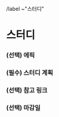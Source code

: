<!-- 에픽 하위의 이슈일 경우 제목 규칙: [#{에픽 이슈 번호}] ** 스터디 -->
/label ~"스터디"

스터디
==
<!-- 에픽 이슈가 있을 경우 에픽 이슈 번호 필수 기입 -->
### (선택) 에픽


<!-- 스터디 계획 설명 -->
### (필수) 스터디 계획


<!-- 연관된 링크 기입 -->
### (선택) 참고 링크


<!-- 마감 기한 (ex. 2022/07/17) -->
### (선택) 마감일
